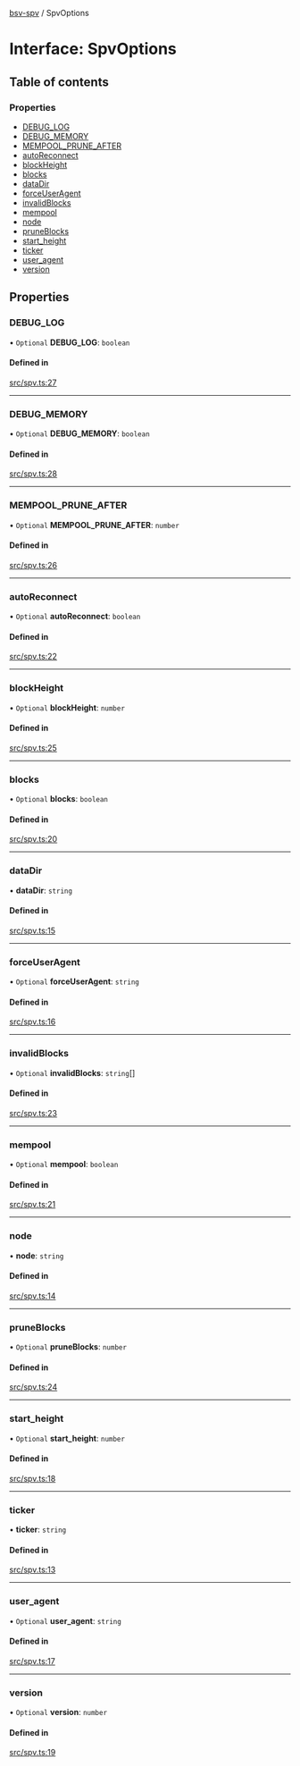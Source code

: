 [bsv-spv](../README.md) / SpvOptions

# Interface: SpvOptions

## Table of contents

### Properties

- [DEBUG\_LOG](SpvOptions.md#debug_log)
- [DEBUG\_MEMORY](SpvOptions.md#debug_memory)
- [MEMPOOL\_PRUNE\_AFTER](SpvOptions.md#mempool_prune_after)
- [autoReconnect](SpvOptions.md#autoreconnect)
- [blockHeight](SpvOptions.md#blockheight)
- [blocks](SpvOptions.md#blocks)
- [dataDir](SpvOptions.md#datadir)
- [forceUserAgent](SpvOptions.md#forceuseragent)
- [invalidBlocks](SpvOptions.md#invalidblocks)
- [mempool](SpvOptions.md#mempool)
- [node](SpvOptions.md#node)
- [pruneBlocks](SpvOptions.md#pruneblocks)
- [start\_height](SpvOptions.md#start_height)
- [ticker](SpvOptions.md#ticker)
- [user\_agent](SpvOptions.md#user_agent)
- [version](SpvOptions.md#version)

## Properties

### DEBUG\_LOG

• `Optional` **DEBUG\_LOG**: `boolean`

#### Defined in

[src/spv.ts:27](https://github.com/kevinejohn/bsv-spv/blob/master/src/spv.ts#L27)

___

### DEBUG\_MEMORY

• `Optional` **DEBUG\_MEMORY**: `boolean`

#### Defined in

[src/spv.ts:28](https://github.com/kevinejohn/bsv-spv/blob/master/src/spv.ts#L28)

___

### MEMPOOL\_PRUNE\_AFTER

• `Optional` **MEMPOOL\_PRUNE\_AFTER**: `number`

#### Defined in

[src/spv.ts:26](https://github.com/kevinejohn/bsv-spv/blob/master/src/spv.ts#L26)

___

### autoReconnect

• `Optional` **autoReconnect**: `boolean`

#### Defined in

[src/spv.ts:22](https://github.com/kevinejohn/bsv-spv/blob/master/src/spv.ts#L22)

___

### blockHeight

• `Optional` **blockHeight**: `number`

#### Defined in

[src/spv.ts:25](https://github.com/kevinejohn/bsv-spv/blob/master/src/spv.ts#L25)

___

### blocks

• `Optional` **blocks**: `boolean`

#### Defined in

[src/spv.ts:20](https://github.com/kevinejohn/bsv-spv/blob/master/src/spv.ts#L20)

___

### dataDir

• **dataDir**: `string`

#### Defined in

[src/spv.ts:15](https://github.com/kevinejohn/bsv-spv/blob/master/src/spv.ts#L15)

___

### forceUserAgent

• `Optional` **forceUserAgent**: `string`

#### Defined in

[src/spv.ts:16](https://github.com/kevinejohn/bsv-spv/blob/master/src/spv.ts#L16)

___

### invalidBlocks

• `Optional` **invalidBlocks**: `string`[]

#### Defined in

[src/spv.ts:23](https://github.com/kevinejohn/bsv-spv/blob/master/src/spv.ts#L23)

___

### mempool

• `Optional` **mempool**: `boolean`

#### Defined in

[src/spv.ts:21](https://github.com/kevinejohn/bsv-spv/blob/master/src/spv.ts#L21)

___

### node

• **node**: `string`

#### Defined in

[src/spv.ts:14](https://github.com/kevinejohn/bsv-spv/blob/master/src/spv.ts#L14)

___

### pruneBlocks

• `Optional` **pruneBlocks**: `number`

#### Defined in

[src/spv.ts:24](https://github.com/kevinejohn/bsv-spv/blob/master/src/spv.ts#L24)

___

### start\_height

• `Optional` **start\_height**: `number`

#### Defined in

[src/spv.ts:18](https://github.com/kevinejohn/bsv-spv/blob/master/src/spv.ts#L18)

___

### ticker

• **ticker**: `string`

#### Defined in

[src/spv.ts:13](https://github.com/kevinejohn/bsv-spv/blob/master/src/spv.ts#L13)

___

### user\_agent

• `Optional` **user\_agent**: `string`

#### Defined in

[src/spv.ts:17](https://github.com/kevinejohn/bsv-spv/blob/master/src/spv.ts#L17)

___

### version

• `Optional` **version**: `number`

#### Defined in

[src/spv.ts:19](https://github.com/kevinejohn/bsv-spv/blob/master/src/spv.ts#L19)
